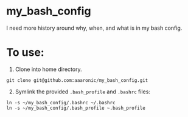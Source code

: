 # my_bash_config
I need more history around why, when, and what is in my bash config.

# To use:
1. Clone into home directory.
```
git clone git@github.com:aaaronic/my_bash_config.git
```
2. Symlink the provided `.bash_profile` and `.bashrc` files:
```
ln -s ~/my_bash_config/.bashrc ~/.bashrc
ln -s ~/my_bash_config/.bash_profile ~.bash_profile
```
